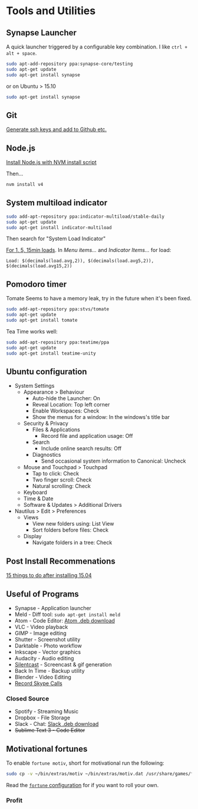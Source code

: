 # Tools and Utilities

## Synapse Launcher
A quick launcher triggered by a configurable key combination. I like `ctrl + alt + space`.
```bash
sudo apt-add-repository ppa:synapse-core/testing
sudo apt-get update
sudo apt-get install synapse
```

or on Ubuntu > 15.10
```bash
sudo apt-get install synapse
```

## Git

[Generate ssh keys and add to Github etc.](https://help.github.com/articles/generating-ssh-keys/)


## Node.js
[Install Node.js with NVM install script](https://github.com/creationix/nvm#install-script)

Then...
```bash
nvm install v4
```

## System multiload indicator
```bash
sudo add-apt-repository ppa:indicator-multiload/stable-daily
sudo apt-get update
sudo apt-get install indicator-multiload
```

Then search for "System Load Indicator"

[For 1, 5, 15min loads](https://answers.launchpad.net/indicator-multiload/+question/227164). In *Menu items…* and *Indicator Items…* for load:

`Load: $(decimals(load.avg,2)), $(decimals(load.avg5,2)), $(decimals(load.avg15,2))`

## Pomodoro timer
Tomate Seems to have a memory leak, try in the future when it's been fixed.
```bash
sudo add-apt-repository ppa:stvs/tomate
sudo apt-get update
sudo apt-get install tomate
```

Tea Time works well:
```bash
sudo add-apt-repository ppa:teatime/ppa
sudo apt-get update
sudo apt-get install teatime-unity 
```

## Ubuntu configuration
- System Settings
  - Appearance > Behaviour
    - Auto-hide the Launcher: On
    - Reveal Location: Top left corner
    - Enable Workspaces: Check
    - Show the menus for a window: In the windows's title bar
  - Security & Privacy
    - Files & Applications
      - Record file and application usage: Off
    - Search
      - Include online search results: Off
    - Diagnostics
      - Send occasional system information to Canonical: Uncheck
  - Mouse and Touchpad > Touchpad
    - Tap to click: Check
    - Two finger scroll: Check
    - Natural scrolling: Check
  - Keyboard
  - Time & Date
  - Software & Updates > Additional Drivers
- Nautilus > Edit > Preferences
  - Views
    - View new folders using: List View
    - Sort folders before files: Check
  - Display
    - Navigate folders in a tree: Check

## Post Install Recommenations
[15 things to do after installing 15.04](http://www.tecmint.com/things-to-do-after-installing-ubuntu-15-04-desktop/)

## Useful of Programs
- Synapse - Application launcher
- Meld - Diff tool: `sudo apt-get install meld`
- Atom - Code Editor: [Atom .deb download](https://atom.io/)
- VLC - Video playback
- GIMP - Image editing
- Shutter - Screenshot utility
- Darktable - Photo workflow
- Inkscape - Vector graphics
- Audacity - Audio editing
- [Silentcast](https://github.com/colinkeenan/silentcast#ubuntu-linux-full-install) - Screencast & gif generation 
- Back In Time - Backup utility
- Blender - Video Editing
- [Record Skype Calls](http://www.webupd8.org/2014/03/automatically-record-skype-calls-linux-skype-call-recorder.html)

### Closed Source
- Spotify - Streaming Music
- Dropbox - File Storage
- Slack - Chat: [Slack .deb download](https://slack.com/downloads)
- ~~Sublime Text 3 - Code Editor~~

## Motivational fortunes
To enable `fortune motiv`, short for motivational run the following:
```bash
sudo cp -v ~/bin/extras/motiv ~/bin/extras/motiv.dat /usr/share/games/fortunes/
```

Read the [`fortune` configuration](http://www.linuxandlife.com/2011/08/fortune-wolderful-application-to-make.html) for if you want to roll your own.

### Profit
